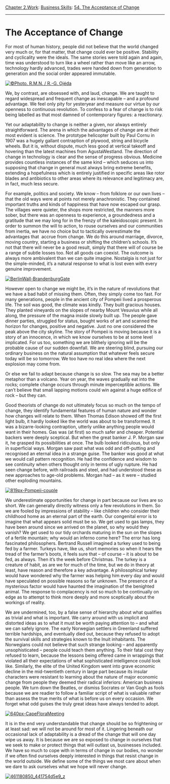 [Chapter 2.Work](https://www.theschooloflife.com/thebookoflife/category/work/): [Business Skills](https://www.theschooloflife.com/thebookoflife/category/work/business-skills/): [54. The Acceptance of Change](https://www.theschooloflife.com/thebookoflife/the-acceptance-of-change/)

* * *

# The Acceptance of Change

For most of human history, people did not believe that the world changed very much or, for that matter, that change could ever be positive. Stability and cyclicality were the ideals. The same stories were told again and again, time was understood to turn like a wheel rather than move like an arrow, technology hardly advanced, trades were handed down from generation to generation and the social order appeared immutable.

[![©Photo. R.M.N. / R.-G. Ojéda](https://www.theschooloflife.com/thebookoflife/wp-content/uploads/2015/05/Les_Tr%C3%A8s_Riches_Heures_du_duc_de_Berry_f%C3%A9vrier.jpg)](http://www.thebookoflife.org/wp-content/uploads/2015/05/Les_Tr%C3%A8s_Riches_Heures_du_duc_de_Berry_f%C3%A9vrier.jpg)

We, by contrast, are obsessed with, and laud, change. We are taught to regard widespread and frequent change as inescapable – and a profound advantage. We feel only pity for yesteryear and measure our virtue by our openness to continuous revolution. To confess to a fear of change is to risk being labelled as that most damned of contemporary figures: a reactionary.

Yet our adaptability to change is neither a given, nor always entirely straightforward. The arena in which the advantages of change are at their most evident is science. The prototype helicopter built by Paul Cornu in 1907 was a hugely gallant contraption of plywood, string and bicycle wheels. But it is, without dispute, much less good at vertical takeoff and hovering than the latest machines from AgustaWestland. The direction of change in technology is clear and the sense of progress obvious. Medicine provides countless instances of the same kind – which seduces us into supposing that change in general must always bring extreme benefits, extending a hopefulness which is entirely justified in specific areas like rotor blades and antibiotics to other areas where its relevance and legitimacy are, in fact, much less secure.

For example, politics and society. We know – from folklore or our own lives – that the old ways were at points not merely anachronistic. They contained important truths and kinds of happiness that have now escaped our grasp. The villages were quieter, the shops more restricted, the manners more sober, but there was an openness to experience, a groundedness and a gratitude that we may long for in the frenzy of the kaleidoscopic present. In order to summon the will to action, to rouse ourselves and our communities from inertia, we have no choice but to tactically overestimate the advantages that &nbsp;accrue from change. We do this around marriage, divorce, moving country, starting a business or shifting the children’s schools. It’s not that there will never be a good result, simply that there will of course be a range of subtle losses too. Not all goods can coexist. The outcome is always more ambivalent than we can quite imagine. Nostalgia is not just for the simple-minded, it’s a natural response to what is lost even with every genuine improvement.

[![BerlinWall-BrandenburgGate](https://www.theschooloflife.com/thebookoflife/wp-content/uploads/2015/05/BerlinWall-BrandenburgGate.jpg)](http://www.thebookoflife.org/wp-content/uploads/2015/05/BerlinWall-BrandenburgGate.jpg)

However open to change we might be, it’s in the nature of revolutions that we have a bad habit of missing them. Often, they simply come too fast. For many generations, people in the ancient city of Pompeii lived a prosperous life. The soil was good, the climate was kindly. They built gracious houses. They planted vineyards on the slopes of nearby Mount Vesuvius while all along, the pressure of the magna inside slowly built up. The people gave dinner parties, struggled for status, bought works of art and scanned the horizon for changes, positive and negative. Just no one considered the peak above the city skyline. The story of Pompeii is moving because it is a story of an innocence, in which we know ourselves to be at some level implicated. For us too, something we are blithely ignoring will be the probable cause of our sudden downfall. We are steering blind, pursuing our ordinary business on the natural assumption that whatever feels secure today will be so tomorrow. We too have no real idea where the next explosion may come from.

Or else we fail to adapt because change is so slow. The sea may be a better metaphor than a volcano. Year on year, the waves gradually eat into the rocks; complete change occurs through minute imperceptible actions. We can’t believe that small lapping motions could win against a huge edifice of rock – but they can.

Good theorists of change do not ultimately focus so much on the tempo of change, they identify fundamental features of human nature and wonder how changes will relate to them. When Thomas Edison showed off the first light bulb, it hardly looked like the world was about to be transformed. It was a bizarre-looking contraption, utterly unlike anything people would want in their homes. Gas was (at first) so much safer and cheaper. Potential backers were deeply sceptical. But when the great banker J. P. Morgan saw it, he grasped its possibilities at once. The bulb looked ridiculous, but only in superficial ways. Morgan saw past what was odd and off-putting and recognised an eternal idea in a strange guise. The banker was good at what we would call pattern recognition. He had the confidence and wisdom to see continuity when others thought only in terms of ugly rupture. He had seen change before, with railroads and steel, and had understood these as new approaches to age-old problems. Morgan had – as it were – studied other exploding mountains.

[![819px-Pompeii-couple](https://www.theschooloflife.com/thebookoflife/wp-content/uploads/2015/05/819px-Pompeii-couple.jpg)](http://www.thebookoflife.org/wp-content/uploads/2015/05/819px-Pompeii-couple.jpg)

We underestimate opportunities for change in part because our lives are so short. We can generally directly witness only a few revolutions in them. So we are fooled by impressions of stability – like children who consider their childhood home as an eternal part of the earth. Our congenital error is to imagine that what appears solid must be so. We get used to gas lamps, they have been around since we arrived on the planet, so why would they vanish? We get used to our tidy orchards maturing in the sun on the slopes of a fertile mountain; why would an inferno come here? The error has long fascinated philosophers. Bertrand Russell imagined a turkey used to being fed by a farmer. Turkeys have, like us, short memories so when it hears the tread of the farmer’s boots, it feels sure that – of course – it is about to be fed, as always. Then it’s the week before Christmas. The turkey is a creature of habit, as are we for much of the time, but we do in theory at least, have reason and therefore a key advantage. A philosophical turkey would have wondered why the farmer was helping him every day and would have speculated on possible reasons so far unknown. The presence of a mysterious factor would have haunted the imagination of the benighted animal. The response to complacency is not so much to be continually on edge as to attempt to think more deeply and more sceptically about the workings of reality.

We are undermined, too, by a false sense of hierarchy about what qualifies as trivial and what is important. We carry around with us implicit and distorted ideas as to what it must be worth paying attention to – and what we can safely ignore. The early Norwegian settlers in Greenland suffered terrible hardships, and eventually died out, because they refused to adopt the survival skills and strategies known to the Inuit inhabitants. The Norwegians could not believe that such strange looking – and apparently unsophisticated – people could teach them anything. To their fatal cost they refused to learn, because the lessons being offered came in wrappings that violated all their expectations of what sophisticated intelligence could look like. Similarly, the elite of the United Kingdom went into grave economic decline in the mid-twentieth century in large part because its insular characters were resistant to learning about the nature of major economic change from people they deemed their radical inferiors: American business people. We turn down the Beatles, or dismiss Socrates or Van Gogh as fools because we are readier to follow a familiar script of what is valuable rather than assess the true merits of what is before us on every occasion. We forget what odd guises the truly great ideas have always tended to adopt.

[![640px-CapeFloraMeeting](https://www.theschooloflife.com/thebookoflife/wp-content/uploads/2015/05/640px-CapeFloraMeeting.jpg)](http://www.thebookoflife.org/wp-content/uploads/2015/05/640px-CapeFloraMeeting.jpg)

It is in the end very understandable that change should be so frightening or at least sad: we will not be around for most of it. Lingering beneath our occasional lack of adaptability is a dread of the change that will one day wipe us away. It is because we are so exposed to change in ourselves that we seek to make or protect things that will outlast us, businesses included. We have so much to cope with in terms of change in our bodies, no wonder if we often find ourselves deeply interested in things that resist change in the world outside. We define some of the things we most care about when we dare to ask ourselves what we hope will never change.

[![461180850_441754d5e9_z](https://www.theschooloflife.com/thebookoflife/wp-content/uploads/2015/05/461180850_441754d5e9_z.jpg)](http://www.thebookoflife.org/wp-content/uploads/2015/05/461180850_441754d5e9_z.jpg)

###### 
